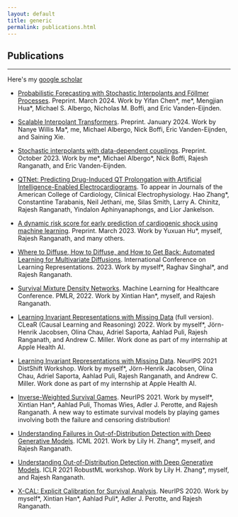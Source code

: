```yaml
---
layout: default
title: generic
permalink: publications.html
---
```


## Publications

* * * 

Here's my [google scholar](https://scholar.google.fr/citations?hl=en&user=-oKlMZUAAAAJ&view_op=list_works&sortby=pubdate)


* [Probabilistic Forecasting with Stochastic Interpolants and Föllmer Processes](https://arxiv.org/abs/2403.13724).
Preprint. March 2024. Work by Yifan Chen\*, me\*, Mengjian Hua\*, Michael S. Albergo, Nicholas M. Boffi, and Eric Vanden-Eijnden.

* [Scalable Interpolant Transformers](https://arxiv.org/abs/2401.08740).
Preprint. January 2024. Work by Nanye Willis Ma\*, me, Michael Albergo, Nick Boffi, Eric Vanden-Eijnden, and Saining Xie.

* [Stochastic interpolants with data-dependent couplings](https://arxiv.org/abs/2310.03725).
Preprint. October 2023. Work by me\*, Michael Albergo\*, Nick Boffi, Rajesh Ranganath, and Eric Vanden-Eijnden.

* [QTNet: Predicting Drug-Induced QT Prolongation with Artificial Intelligence-Enabled Electrocardiograms](https://papers.ssrn.com/sol3/papers.cfm?abstract_id=4554451).
To appear in Journals of the American College of Cardiology, Clinical Electrophysiology. Hao Zhang\*, Constantine Tarabanis, Neil Jethani, me, Silas Smith, Larry A. Chinitz, Rajesh Ranganath, Yindalon Aphinyanaphongs, and Lior Jankelson.

* [A dynamic risk score for early prediction of cardiogenic shock using machine learning](https://arxiv.org/abs/2303.12888).
Preprint. March 2023.
Work by Yuxuan Hu\*, myself, Rajesh Ranganath, and many others.

* [Where to Diffuse, How to Diffuse, and How to Get Back: Automated Learning for Multivariate Diffusions](https://arxiv.org/abs/2302.07261).
International Conference on Learning Representations. 2023.
Work by myself\*, Raghav Singhal\*, and Rajesh Ranganath.

* [Survival Mixture Density Networks](https://arxiv.org/pdf/2208.10759.pdf).
Machine Learning for Healthcare Conference. PMLR, 2022.
Work by Xintian Han\*, myself, and Rajesh Ranganath.

* [Learning Invariant Representations with Missing Data](https://arxiv.org/pdf/2112.00881.pdf) (full version). 
CLeaR (Causal Learning and Reasoning) 2022.
Work by myself\*, Jörn-Henrik Jacobsen, Olina Chau, Adriel Saporta, Aahlad Puli, Rajesh Ranganath, and Andrew C. Miller. Work done as
part of my internship at Apple Health AI.


* [Learning Invariant Representations with Missing Data](https://arxiv.org/pdf/2112.00881.pdf). NeurIPS 2021 DistShift Workshop. 
Work by myself\*, Jörn-Henrik Jacobsen, Olina Chau, Adriel Saporta, Aahlad Puli, Rajesh Ranganath, and Andrew C. Miller. Work done as
part of my internship at Apple Health AI.

* [Inverse-Weighted Survival Games](https://arxiv.org/pdf/2111.08175.pdf). NeurIPS 2021. 
Work by myself\*, Xintian Han\*, Aahlad Puli, Thomas Wies, Adler J. Perotte, and Rajesh Ranganath. A new way to estimate survival models by playing games involving both the failure and censoring distribution!

* [Understanding Failures in Out-of-Distribution Detection with Deep Generative Models](https://arxiv.org/pdf/2107.06908.pdf). ICML 2021.
Work by Lily H. Zhang\*, myself, and Rajesh Ranganath.

* [Understanding Out-of-Distribution Detection with Deep Generative Models](https://sites.google.com/connect.hku.hk/robustml-2021/accepted-papers/paper-045). ICLR 2021 RobustML workshop. 
Work by Lily H. Zhang\*, myself, and Rajesh Ranganath.

* [X-CAL: Explicit Calibration for Survival Analysis](https://arxiv.org/pdf/2101.05346.pdf). NeurIPS 2020. Work by myself\*, Xintian Han\*, Aahlad Puli\*, Adler J. Perotte, and Rajesh Ranganath. 

